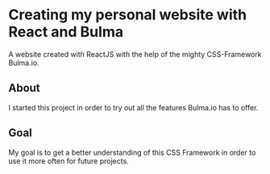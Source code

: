 # Creating my personal website with React and Bulma

A website created with ReactJS with the help of the mighty CSS-Framework Bulma.io.

## About

I started this project in order to try out all the features Bulma.io has to offer. 

## Goal

My goal is to get a better understanding of this CSS Framework in order to use it more often for future projects.


